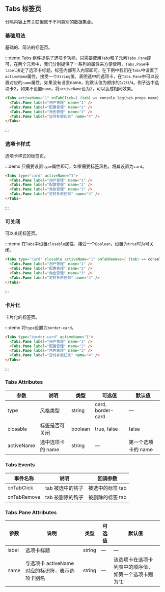 ## Tabs 标签页

分隔内容上有关联但属于不同类别的数据集合。

### 基础用法
基础的、简洁的标签页。

:::demo Tabs 组件提供了选项卡功能，只需要使用`Tabs`和子元素`Tabs.Pane`即可，在两个元素中，我们分别提供了一系列的属性来方便使用，`Tabs.Pane`中`label`决定了选项卡标题，标签内部写入内容即可。在下例中我们在`Tabs`中设置了`activeName`属性，接受一个`String`值，表明选中的选项卡，在`Tabs.Pane`中可以设置对应的`name`属性，如果没有设置name，则默认值为顺序的`1`/`2`/`3`/`4`。例子选中选项卡2，如果不设置`name`，将`activeName`设为`2`，可以达成相同效果。

```html
<Tabs activeName="1" onTabClick={ (tab) => console.log(tab.props.name) }>
  <Tabs.Pane label="用户管理" name="1" />
  <Tabs.Pane label="配置管理" name="2" />
  <Tabs.Pane label="角色管理" name="3" />
  <Tabs.Pane label="定时补偿任务" name="4" />
</Tabs>
```
:::

### 选项卡样式
选项卡样式的标签页。

:::demo 只需要设置`type`属性即可，如果需要标签风格，将其设置为`card`。

```html
<Tabs type="card" activeName="1">
  <Tabs.Pane label="用户管理" name="1" />
  <Tabs.Pane label="配置管理" name="2" />
  <Tabs.Pane label="角色管理" name="3" />
  <Tabs.Pane label="定时补偿任务" name="4" />
</Tabs>
```
:::

### 可关闭
可以关闭标签页。

:::demo 在`Tabs`中设置`closable`属性，接受一个`Boolean`，设置为`true`时为可关闭。

```html
<Tabs type="card" closable activeName="1" onTabRemove={ (tab) => console.log(tab.props.name) }>
  <Tabs.Pane label="用户管理" name="1" />
  <Tabs.Pane label="配置管理" name="2" />
  <Tabs.Pane label="角色管理" name="3" />
  <Tabs.Pane label="定时补偿任务" name="4" />
</Tabs>
```
:::

### 卡片化
卡片化的标签页。

:::demo 将`type`设置为`border-card`。

```html
<Tabs type="border-card" activeName="1">
  <Tabs.Pane label="用户管理" name="1" />
  <Tabs.Pane label="配置管理" name="2" />
  <Tabs.Pane label="角色管理" name="3" />
  <Tabs.Pane label="定时补偿任务" name="4" />
</Tabs>
```
:::

### Tabs Attributes
| 参数          | 说明            | 类型            | 可选值                 | 默认值   |
|-------------  |---------------- |---------------- |---------------------- |-------- |
| type          | 风格类型      | string         |   card, border-card            |    —     |
| closable          |  标签是否可关闭    | boolean  |  true, false             |     false    |
| activeName       | 选中选项卡的 name    | string  |  —  |  第一个选项卡的 name |

### Tabs Events
| 事件名称          | 说明            | 回调参数            |
|-------------  |---------------- |---------------- |
| onTabClick          |  tab 被选中的钩子      | 被选中的标签 tab         |
| onTabRemove          |    tab 被删除的钩子    | 被删除的标签 tab  |

### Tabs.Pane Attributes
| 参数          | 说明            | 类型            | 可选值                 | 默认值   |
|-------------  |---------------- |---------------- |---------------------- |-------- |
| label          | 选项卡标题      | string          |          —             |    —     |
| name          |  与选项卡 activeName 对应的标识符，表示选项卡别名    | string  |         —              |     该选项卡在选项卡列表中的顺序值，如第一个选项卡则为'1'    |
